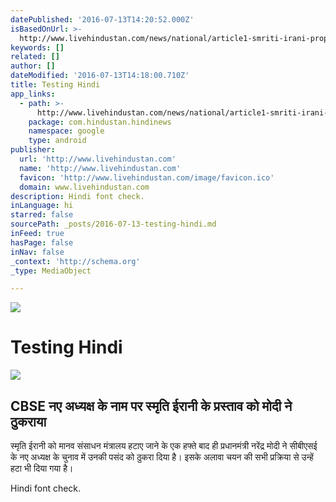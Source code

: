 ```yaml
---
datePublished: '2016-07-13T14:20:52.000Z'
isBasedOnUrl: >-
  http://www.livehindustan.com/news/national/article1-smriti-irani-propose-cbse-new-chairman-name-pm-modi-rejected-544521.html
keywords: []
related: []
author: []
dateModified: '2016-07-13T14:18:00.710Z'
title: Testing Hindi
app_links:
  - path: >-
      http://www.livehindustan.com/news/national/article1-smriti-irani-propose-cbse-new-chairman-name-pm-modi-rejected-544521.html
    package: com.hindustan.hindinews
    namespace: google
    type: android
publisher:
  url: 'http://www.livehindustan.com'
  name: 'http://www.livehindustan.com'
  favicon: 'http://www.livehindustan.com/image/favicon.ico'
  domain: www.livehindustan.com
description: Hindi font check.
inLanguage: hi
starred: false
sourcePath: _posts/2016-07-13-testing-hindi.md
inFeed: true
hasPage: false
inNav: false
_context: 'http://schema.org'
_type: MediaObject

---
```

![](https://the-grid-user-content.s3-us-west-2.amazonaws.com/b87be506-d4d9-496f-b7f9-4b45cd955f2b.jpg)

# Testing Hindi

<article style=""><img src="https://s3-us-west-2.amazonaws.com/the-grid-img/p/5d3473174e9a70fdc7939fc38c4e3919f51277f9.jpg" /><h1>CBSE नए अध्यक्ष के नाम पर स्मृति ईरानी के प्रस्ताव को मोदी ने ठुकराया</h1><p>स्मृति ईरानी को मानव संसाधन मंत्रालय हटाए जाने के एक हफ्ते बाद ही प्रधानमंत्री नरेंद्र मोदी ने सीबीएसई के नए अध्यक्ष के चुनाव में उनकी पसंद को ठुकरा दिया है। इसके अलावा चयन की सभी प्रक्रिया से उन्हें हटा भी दिया गया है।</p></article>

Hindi font check.